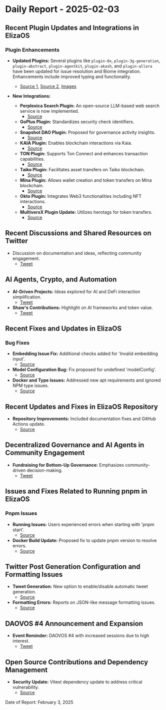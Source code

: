 # Daily Report - 2025-02-03

## Recent Plugin Updates and Integrations in ElizaOS

### Plugin Enhancements
- **Updated Plugins:** Several plugins like `plugin-0x`, `plugin-3g-generation`, `plugin-abstract`, `plugin-agentkit`, `plugin-akash`, and `plugin-allora` have been updated for issue resolution and Biome integration. Enhancements include improved typing and functionality.
  - [Source 1](https://github.com/elizaOS/eliza/pull/3178), [Source 2](https://github.com/elizaOS/eliza/pull/3175), [Images](https://opengraph.githubassets.com/1/elizaOS/eliza/pull/3178)

- **New Integrations:**
  - **Perplexica Search Plugin:** An open-source LLM-based web search service is now implemented.
    - [Source](https://github.com/elizaOS/eliza/pull/3168)
  - **GoPlus Plugin:** Standardizes security check identifiers.
    - [Source](https://github.com/elizaOS/eliza/pull/3164)
  - **Snapshot DAO Plugin:** Proposed for governance activity insights.
    - [Source](https://github.com/elizaOS/eliza/issues/3173)
  - **KAIA Plugin:** Enables blockchain interactions via Kaia.
    - [Source](https://github.com/elizaOS/eliza/pull/3231)
  - **TON Plugin:** Supports Ton Connect and enhances transaction capabilities.
    - [Source](https://github.com/elizaOS/eliza/pull/3228)
  - **Taiko Plugin:** Facilitates asset transfers on Taiko blockchain.
    - [Source](https://github.com/elizaOS/eliza/pull/3230)
  - **Mina Plugin:** Allows wallet creation and token transfers on Mina blockchain.
    - [Source](https://github.com/elizaOS/eliza/pull/3217)
  - **Okto Plugin:** Integrates Web3 functionalities including NFT interactions.
    - [Source](https://github.com/elizaOS/eliza/pull/3225)
  - **MultiversX Plugin Update:** Utilizes herotags for token transfers.
    - [Source](https://github.com/elizaOS/eliza/pull/3238)

## Recent Discussions and Shared Resources on Twitter

- Discussion on documentation and ideas, reflecting community engagement.
  - [Tweet](https://twitter.com/ai16zdao/status/1886302956300988667)

## AI Agents, Crypto, and Automation

- **AI-Driven Projects:** Ideas explored for AI and DeFi interaction simplification.
  - [Tweet](https://twitter.com/ai16zdao/status/1886301266957000783)
- **Shaw's Contributions:** Highlight on AI frameworks and token value.
  - [Tweet](https://twitter.com/dankvr/status/1886454773647339771)

## Recent Fixes and Updates in ElizaOS

### Bug Fixes
- **Embedding Issue Fix:** Additional checks added for 'Invalid embedding input'.
  - [Source](https://github.com/elizaOS/eliza/pull/3155)
- **Model Configuration Bug:** Fix proposed for undefined 'modelConfig'.
  - [Source](https://github.com/elizaOS/eliza/issues/3233)
- **Docker and Type Issues:** Addressed new apt requirements and ignored NPM type issues.
  - [Source](https://github.com/elizaOS/eliza/pull/3220)

## Recent Updates and Fixes in ElizaOS Repository

- **Repository Improvements:** Included documentation fixes and GitHub Actions update.
  - [Source](https://github.com/elizaOS/eliza/pull/3157)

## Decentralized Governance and AI Agents in Community Engagement

- **Fundraising for Bottom-Up Governance:** Emphasizes community-driven decision-making.
  - [Tweet](https://twitter.com/dankvr/status/1886556520608825456)

## Issues and Fixes Related to Running pnpm in ElizaOS

### Pnpm Issues
- **Running Issues:** Users experienced errors when starting with 'pnpm start'.
  - [Source](https://github.com/elizaOS/eliza/issues/3151)
- **Docker Build Update:** Proposed fix to update pnpm version to resolve errors.
  - [Source](https://github.com/elizaOS/eliza/pull/3158)

## Twitter Post Generation Configuration and Formatting Issues

- **Tweet Generation:** New option to enable/disable automatic tweet generation.
  - [Source](https://github.com/elizaOS/eliza/pull/3219)
- **Formatting Errors:** Reports on JSON-like message formatting issues.
  - [Source](https://github.com/elizaOS/eliza/issues/3245)

## DAOVOS #4 Announcement and Expansion

- **Event Reminder:** DAOVOS #4 with increased sessions due to high interest.
  - [Tweet](https://twitter.com/daosdotfun/status/1886491880273121716)

## Open Source Contributions and Dependency Management

- **Security Update:** Vitest dependency update to address critical vulnerability.
  - [Source](https://github.com/elizaOS/eliza/pull/3243)

Date of Report: February 3, 2025
